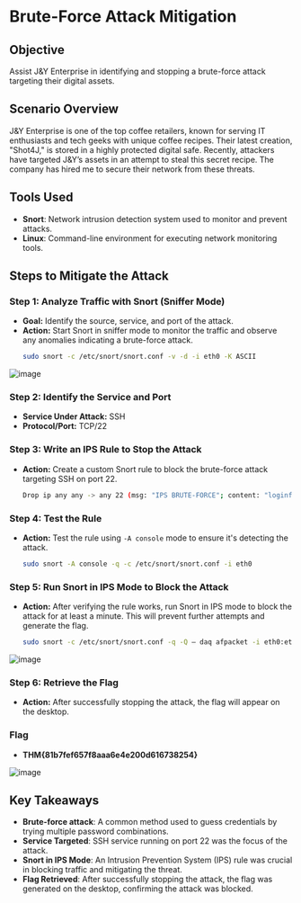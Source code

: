 # Brute-Force Attack Mitigation

## Objective
Assist J&Y Enterprise in identifying and stopping a brute-force attack targeting their digital assets.

## Scenario Overview
J&Y Enterprise is one of the top coffee retailers, known for serving IT enthusiasts and tech geeks with unique coffee recipes. Their latest creation, "Shot4J," is stored in a highly protected digital safe. Recently, attackers have targeted J&Y’s assets in an attempt to steal this secret recipe. The company has hired me to secure their network from these threats.

## Tools Used
- **Snort**: Network intrusion detection system used to monitor and prevent attacks.
- **Linux**: Command-line environment for executing network monitoring tools.

## Steps to Mitigate the Attack

### Step 1: Analyze Traffic with Snort (Sniffer Mode)
- **Goal:** Identify the source, service, and port of the attack.
- **Action:** Start Snort in sniffer mode to monitor the traffic and observe any anomalies indicating a brute-force attack.
    ```bash
    sudo snort -c /etc/snort/snort.conf -v -d -i eth0 -K ASCII
    ```
![image](https://github.com/user-attachments/assets/71cf5a84-15d3-42d4-80c8-362c33c0a1d3)


### Step 2: Identify the Service and Port
- **Service Under Attack:** SSH
- **Protocol/Port:** TCP/22

### Step 3: Write an IPS Rule to Stop the Attack
- **Action:** Create a custom Snort rule to block the brute-force attack targeting SSH on port 22.
    ```bash
    Drop ip any any -> any 22 (msg: "IPS BRUTE-FORCE"; content: "loginfailed"; nocase; sid:100001; rev:1;)
    ```

### Step 4: Test the Rule
- **Action:** Test the rule using `-A console` mode to ensure it's detecting the attack.
    ```bash
    sudo snort -A console -q -c /etc/snort/snort.conf -i eth0
    ```

### Step 5: Run Snort in IPS Mode to Block the Attack
- **Action:** After verifying the rule works, run Snort in IPS mode to block the attack for at least a minute. This will prevent further attempts and generate the flag.
    ```bash
   sudo snort -c /etc/snort/snort.conf -q -Q — daq afpacket -i eth0:eth1 -A console
    ```
![image](https://github.com/user-attachments/assets/4dfd1d87-bf68-44f3-9de1-20ce60296c25)

### Step 6: Retrieve the Flag
- **Action:** After successfully stopping the attack, the flag will appear on the desktop.

### Flag
- **THM{81b7fef657f8aaa6e4e200d616738254}**

![image](https://github.com/user-attachments/assets/1a46625d-36d0-45fc-a1d2-b485fb1c4060)



## Key Takeaways
- **Brute-force attack**: A common method used to guess credentials by trying multiple password combinations.
- **Service Targeted**: SSH service running on port 22 was the focus of the attack.
- **Snort in IPS Mode**: An Intrusion Prevention System (IPS) rule was crucial in blocking traffic and mitigating the threat.
- **Flag Retrieved**: After successfully stopping the attack, the flag was generated on the desktop, confirming the attack was blocked.
